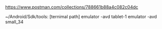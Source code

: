 https://www.postman.com/collections/788661b88a4c082c04dc

~/Android/Sdk/tools: [ternimal path]
emulator -avd tablet-1
emulator -avd small_34
